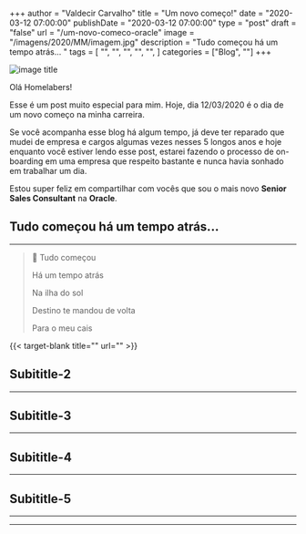 +++
author = "Valdecir Carvalho"
title = "Um novo começo!"
date = "2020-03-12 07:00:00"
publishDate = "2020-03-12 07:00:00"
type = "post"
draft = "false"
url = "/um-novo-comeco-oracle"
image = "/imagens/2020/MM/imagem.jpg"
description = "Tudo começou há um tempo atrás... "
tags = [
    "",
    "",
    "",
	"",
    "",
]
categories = ["Blog", ""]
+++

![image title](/imagens/2020/MM/imagem.jpg)

Olá Homelabers!

Esse é um post muito especial para mim. Hoje, dia 12/03/2020 é o dia de um novo começo na minha carreira. 

Se você acompanha esse blog há algum tempo, já deve ter reparado que mudei de empresa e cargos algumas vezes nesses 5 longos anos e hoje enquanto você estiver lendo esse post, estarei fazendo o processo de on-boarding em uma empresa que respeito bastante e nunca havia sonhado em trabalhar um dia.

Estou super feliz em compartilhar com vocês que sou o mais novo **Senior Sales Consultant** na **Oracle**.

## Tudo começou há um tempo atrás...
----

> :musical_note:
> Tudo começou
>
> Há um tempo atrás
> 
> Na ilha do sol
> 
> Destino te mandou de volta
> 
> Para o meu cais

{{< target-blank title="" url="" >}}



## Subititle-2
----

## Subititle-3
----

## Subititle-4
----

## Subititle-5
----



----
